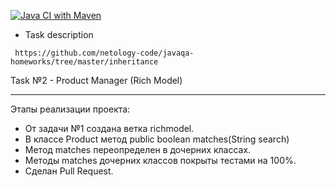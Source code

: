 [![Java CI with Maven](https://github.com/ValeriaBorisova/Product-Manager/actions/workflows/maven.yml/badge.svg)](https://github.com/ValeriaBorisova/Product-Manager/actions/workflows/maven.yml)
* Task description 

``` https://github.com/netology-code/javaqa-homeworks/tree/master/inheritance```

Task №2 - Product Manager (Rich Model)
____________
Этапы реализации проекта:

* От задачи №1 создана ветка richmodel.
* В классе Product метод public boolean matches(String search)
* Метод matches переопределен в дочерних классах.
* Методы matches дочерних классов покрыты тестами на 100%.
* Сделан Pull Request.

